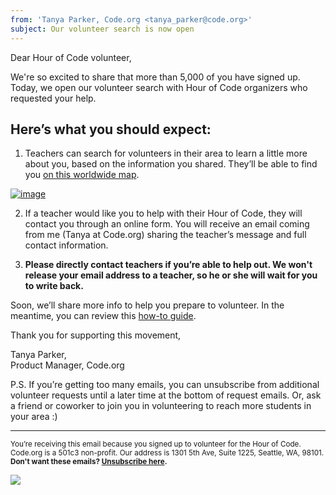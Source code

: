 ```yaml
---
from: 'Tanya Parker, Code.org <tanya_parker@code.org>'
subject: Our volunteer search is now open
---
```


Dear Hour of Code volunteer,

We're so excited to share that more than 5,000 of you have signed up. Today, we open our volunteer search with Hour of Code organizers who requested your help.

## Here’s what you should expect: 

1. Teachers can search for volunteers in their area to learn a little more about you, based on the information you shared. They’ll be able to find you [on this worldwide map](https://code.org/volunteer/local). 

[![image](https://code.org/images/email/fit-400/volunteer-map.jpg)](https://code.org/volunteer/local)

2. If a teacher would like you to help with their Hour of Code, they will contact you through an online form. You will receive an email coming from me (Tanya at Code.org) sharing the teacher’s message and full contact information. 

3. **Please directly contact teachers if you’re able to help out. We won't release your email address to a teacher, so he or she will wait for you to write back.**

Soon, we’ll share more info to help you prepare to volunteer. In the meantime, you can review this [how-to guide](https://hourofcode.com/us/how-to/volunteers).

Thank you for supporting this movement, 

Tanya Parker,<br>
Product Manager, Code.org


P.S. If you’re getting too many emails, you can unsubscribe from additional volunteer requests until a later time at the bottom of request emails. Or, ask a friend or coworker to join you in volunteering to reach more students in your area :) 

<hr>

<small>You’re receiving this email because you signed up to volunteer for the Hour of Code. Code.org is a 501c3 non-profit. Our address is 1301 5th Ave, Suite 1225, Seattle, WA, 98101.</small> <br />
<small><strong>Don't want these emails? [Unsubscribe here](<%= unsubscribe_link %>).</strong></small>


![](<%= tracking_pixel %>)